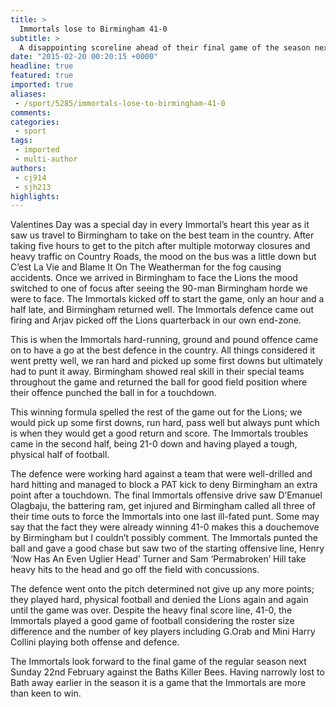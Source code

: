 ```yaml
---
title: >
  Immortals lose to Birmingham 41-0
subtitle: >
  A disappointing scoreline ahead of their final game of the season next Sunday 22nd February
date: "2015-02-20 00:20:15 +0000"
headline: true
featured: true
imported: true
aliases:
 - /sport/5285/immortals-lose-to-birmingham-41-0
comments:
categories:
 - sport
tags:
 - imported
 - multi-author
authors:
 - cj914
 - sjh213
highlights:
---
```


Valentines Day was a special day in every Immortal’s heart this year as it saw us travel to Birmingham to take on the best team in the country. After taking five hours to get to the pitch after multiple motorway closures and heavy traffic on Country Roads, the mood on the bus was a little down but C’est La Vie and Blame It On The Weatherman for the fog causing accidents. Once we arrived in Birmingham to face the Lions the mood switched to one of focus after seeing the 90-man Birmingham horde we were to face. The Immortals kicked off to start the game, only an hour and a half late, and Birmingham returned well. The Immortals defence came out firing and Arjav picked off the Lions quarterback in our own end-zone.

This is when the Immortals hard-running, ground and pound offence came on to have a go at the best defence in the country. All things considered it went pretty well, we ran hard and picked up some first downs but ultimately had to punt it away. Birmingham showed real skill in their special teams throughout the game and returned the ball for good field position where their offence punched the ball in for a touchdown.

This winning formula spelled the rest of the game out for the Lions; we would pick up some first downs, run hard, pass well but always punt which is when they would get a good return and score. The Immortals troubles came in the second half, being 21-0 down and having played a tough, physical half of football.

The defence were working hard against a team that were well-drilled and hard hitting and managed to block a PAT kick to deny Birmingham an extra point after a touchdown. The final Immortals offensive drive saw D’Emanuel Olagbaju, the battering ram, get injured and Birmingham called all three of their time outs to force the Immortals into one last ill-fated punt. Some may say that the fact they were already winning 41-0 makes this a douchemove by Birmingham but I couldn’t possibly comment. The Immortals punted the ball and gave a good chase but saw two of the starting offensive line, Henry ‘Now Has An Even Uglier Head’ Turner and Sam ‘Permabroken’ Hill take heavy hits to the head and go off the field with concussions.

The defence went onto the pitch determined not give up any more points; they played hard, physical football and denied the Lions again and again until the game was over. Despite the heavy final score line, 41-0, the Immortals played a good game of football considering the roster size difference and the number of key players including G.Orab and Mini Harry Collini playing both offense and defence.

The Immortals look forward to the final game of the regular season next Sunday 22nd February against the Baths Killer Bees. Having narrowly lost to Bath away earlier in the season it is a game that the Immortals are more than keen to win.
